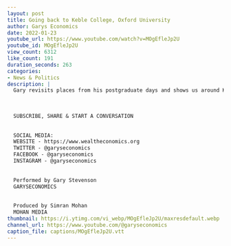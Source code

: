 ```yaml
---
layout: post
title: Going back to Keble College, Oxford University
author: Garys Economics
date: 2022-01-23
youtube_url: https://www.youtube.com/watch?v=MOgEfleJp2U
youtube_id: MOgEfleJp2U
view_count: 6312
like_count: 191
duration_seconds: 263
categories:
- News & Politics
description: |
  Gary revisits places from his postgraduate days and shows us around Keble College, Oxford University.
  
  
  
  SUBSCRIBE, SHARE & START A CONVERSATION
  
  
  SOCIAL MEDIA:
  WEBSITE - https://www.wealtheconomics.org
  TWITTER - @garyseconomics
  FACEBOOK - @garyseconomics
  INSTAGRAM - @garyseconomics
  
  
  Performed by Gary Stevenson
  GARYSECONOMICS
  
  
  Produced by Simran Mohan
  MOHAN MEDIA
thumbnail: https://i.ytimg.com/vi_webp/MOgEfleJp2U/maxresdefault.webp
channel_url: https://www.youtube.com/@garyseconomics
caption_file: captions/MOgEfleJp2U.vtt
---
```

